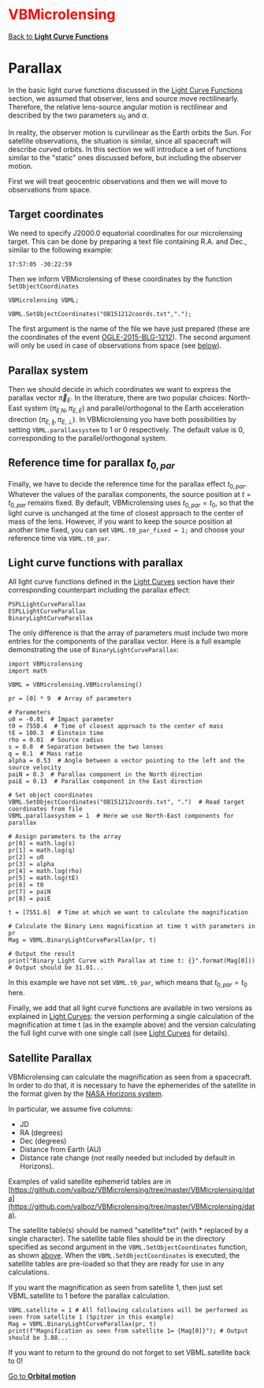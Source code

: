 # <span style="color:red">VBMicrolensing</span>

[Back to **Light Curve Functions**](LightCurves.md)

# Parallax

In the basic light curve functions discussed in the [Light Curve Functions](LightCurves.md) section, we assumed that observer, lens and source move rectilinearly. Therefore, the relative lens-source angular motion is rectilinear and described by the two parameters $u_0$ and $\alpha$.

In reality, the observer motion is curvilinear as the Earth orbits the Sun. For satellite observations, the situation is similar, since all spacecraft will describe curved orbits. In this section we will introduce a set of functions similar to the "static" ones discussed before, but including the observer motion.

First we will treat geocentric observations and then we will move to observations from space.

## Target coordinates

We need to specify J2000.0 equatorial coordinates for our microlensing target. This can be done by preparing a text file containing R.A. and Dec., similar to the following example:

```
17:57:05 -30:22:59
```

Then we inform VBMicrolensing of these coordinates by the function `SetObjectCoordinates`

```
VBMicrolensing VBML;

VBML.SetObjectCoordinates("OB151212coords.txt",".");
```

The first argument is the name of the file we have just prepared (these are the coordinates of the event [OGLE-2015-BLG-1212](https://ui.adsabs.harvard.edu/abs/2016ApJ...820...79B/abstract)). The second argument will only be used in case of observations from space (see [below](Parallax.md#satellite-parallax)).

## Parallax system

Then we should decide in which coordinates we want to express the parallax vector $\vec \pi_E$. In the literature, there are two popular choices: North-East system $(\pi_{E_,N},\pi_{E,E})$ and parallel/orthogonal to the Earth acceleration direction $(\pi_{E,\parallel},\pi_{E,\perp})$. In VBMicrolensing you have both possibilities by setting `VBML.parallaxsystem` to 1 or 0 respectively. The default value is 0, corresponding to the parallel/orthogonal system.

## Reference time for parallax $t_{0,par}$

Finally, we have to decide the reference time for the parallax effect $t_{0,par}$. Whatever the values of the parallax components, the source position at $t=t_{0,par}$ remains fixed. By default, VBMicrolensing uses $t_{0,par}=t_0$, so that the light curve is unchanged at the time of closest approach to the center of mass of the lens. However, if you want to keep the source position at another time fixed, you can set `VBML.t0_par_fixed = 1;` and choose your reference time via `VBML.t0_par`.

## Light curve functions with parallax

All light curve functions defined in the [Light Curves](LightCurves.md) section have their corresponding counterpart including the parallax effect:

```
PSPLLightCurveParallax
ESPLLightCurveParallax
BinaryLightCurveParallax
```

The only difference is that the array of parameters must include two more entries for the components of the parallax vector. Here is a full example demonstrating the use of `BinaryLightCurveParallax`:

```
import VBMicrolensing
import math

VBML = VBMicrolensing.VBMicrolensing()

pr = [0] * 9  # Array of parameters

# Parameters
u0 = -0.01  # Impact parameter
t0 = 7550.4  # Time of closest approach to the center of mass
tE = 100.3  # Einstein time
rho = 0.01  # Source radius
s = 0.8  # Separation between the two lenses
q = 0.1  # Mass ratio
alpha = 0.53  # Angle between a vector pointing to the left and the source velocity
paiN = 0.3  # Parallax component in the North direction
paiE = 0.13  # Parallax component in the East direction

# Set object coordinates
VBML.SetObjectCoordinates("OB151212coords.txt", ".")  # Read target coordinates from file
VBML.parallaxsystem = 1  # Here we use North-East components for parallax

# Assign parameters to the array
pr[0] = math.log(s)
pr[1] = math.log(q)
pr[2] = u0
pr[3] = alpha
pr[4] = math.log(rho)
pr[5] = math.log(tE)
pr[6] = t0
pr[7] = paiN
pr[8] = paiE

t = [7551.6]  # Time at which we want to calculate the magnification

# Calculate the Binary Lens magnification at time t with parameters in pr
Mag = VBML.BinaryLightCurveParallax(pr, t)

# Output the result
print("Binary Light Curve with Parallax at time t: {}".format(Mag[0]))  # Output should be 31.01...

```

In this example we have not set `VBML.t0_par`, which means that $t_{0,par}=t_0$ here.

Finally, we add that all light curve functions are available in two versions as explained in [Light Curves](LightCurves.md): the version performing a single calculation of the magnification at time t (as in the example above) and the version calculating the full light curve with one single call (see [Light Curves](LightCurves.md) for details).

## Satellite Parallax

VBMicrolensing can calculate the magnification as seen from a spacecraft. In order to do that, it is necessary to have the ephemerides of the satellite in the format given by the [NASA Horizons system](http://ssd.jpl.nasa.gov/horizons.cgi).

In particular, we assume five columns:
- JD
- RA (degrees)
- Dec (degrees)
- Distance from Earth (AU)
- Distance rate change (not really needed but included by default in Horizons).

Examples of valid satellite ephemerid tables are in [https://github.com/valboz/VBMicrolensing/tree/master/VBMicrolensing/data](https://github.com/valboz/VBMicrolensing/tree/master/VBMicrolensing/data).

The satellite table(s) should be named "satellite*.txt" (with * replaced by a single character). The satellite table files should be in the directory specified as second argument in the `VBML.SetObjectCoordinates` function, as shown [above](Parallax.md#target-coordinates). When the `VBML.SetObjectCoordinates` is executed, the satellite tables are pre-loaded so that they are ready for use in any calculations.

If you want the magnification as seen from satellite 1, then just set VBML.satellite to 1 before the parallax calculation.

```
VBML.satellite = 1 # All following calculations will be performed as seen from satellite 1 (Spitzer in this example)
Mag = VBML.BinaryLightCurveParallax(pr, t)
print(f"Magnification as seen from satellite 1= {Mag[0]}"); # Output should be 3.88...
```

If you want to return to the ground do not forget to set VBML.satellite back to 0!

[Go to **Orbital motion**](OrbitalMotion.md)
